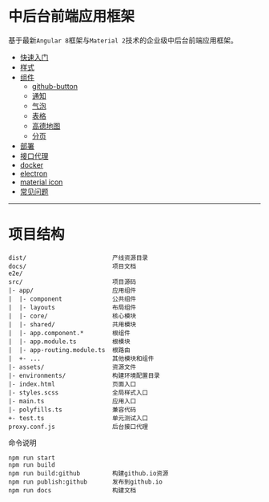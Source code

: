 # 中后台前端应用框架

基于最新`Angular 8`框架与`Material 2`技术的企业级中后台前端应用框架。

- [快速入门](start.md)
- [样式](css.md)
- [组件](component.md)
  - [github-button](../src/componet/github-button/github-button.md)
  - [通知](../src/componet/notification/notification.md)
  - [气泡](../src/componet/popover/popover.md)
  - [表格](../src/componet/table/table.md)
  - [高德地图](../src/componet/amap/amap.md)
  - [分页](../src/componet/pagination/pagination.md)
- [部署](deploy.md)
- [接口代理](backend-proxy.md)
- [docker](docker.md)
- [electron](electron.md)
- [material icon](icon.md)
- [常见问题](faq.md)

---

# 项目结构

```
dist/                        产线资源目录
docs/                        项目文档
e2e/
src/                         项目源码
|- app/                      应用组件
|  |- component              公共组件
|  |- layouts                布局组件
|  |- core/                  核心模块
|  |- shared/                共用模块
|  |- app.component.*        根组件
|  |- app.module.ts          根模块
|  |- app-routing.module.ts  根路由
|  +- ...                    其他模块和组件
|- assets/                   资源文件
|- environments/             构建环境配置目录
|- index.html                页面入口
|- styles.scss               全局样式入口
|- main.ts                   应用入口
|- polyfills.ts              兼容代码
+- test.ts                   单元测试入口
proxy.conf.js                后台接口代理
```

命令说明

```
npm run start
npm run build
npm run build:github         构建github.io资源
npm run publish:github       发布到github.io
npm run docs                 构建文档
```
